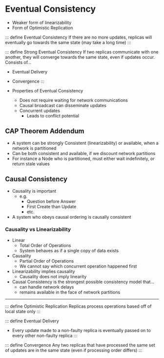 # Eventual Consistency

- Weaker form of linearizability
- Form of Optimistic Replication


::: define Eventual Consistency
If there are no more updates, replicas will eventually go towards the same state (may take a long time)
:::

::: define Strong Eventual Consistency
If two replicas communicate with one another, they will converge towards the same state, even if updates occur. Consists of...
- Eventual Delivery
- Convergence
:::

- Properties of Eventual Consistency
  - Does not require waiting for network communications
  - Causal broadcast can disseminate updates
  - Concurrent updates 
    - Leads to conflict potential

## CAP Theorem Addendum

- A system can be strongly Consistent (linearizability) or available, when a network is partitioned
- Can be both consistent and available, if we discount network partitions
- For instance a Node who is partitioned, must either wait indefinitely, or return stale values 

## Causal Consistency

- Causality is important
  - e.g.
    - Question before Answer
    - First Create than Update
    - etc.
- A system who obeys causal ordering is causally consistent

### Causality vs Linearizability

- Linear
  - Total Order of Operations
  - System behaves as if a single copy of data exists
- Causality
  - Partial Order of Operations
  - We cannot say which concurrent operation happened first
- Linearizability implies causality
  - Causality does not imply linearity
- Causal Consistency is the strongest possible consistency model that... 
  - can handle network delays
  - remains available in the face of network partitions
----

::: define Optimistic Replication
Replicas process operations based off of local state only
:::


::: define Eventual Delivery
- Every update made to a non-faulty replica is eventually passed on to every other non-faulty replica
:::

::: define Convergence
Any two replicas that have processed the same set of updates are in the same state (even if processing order differs)
:::
